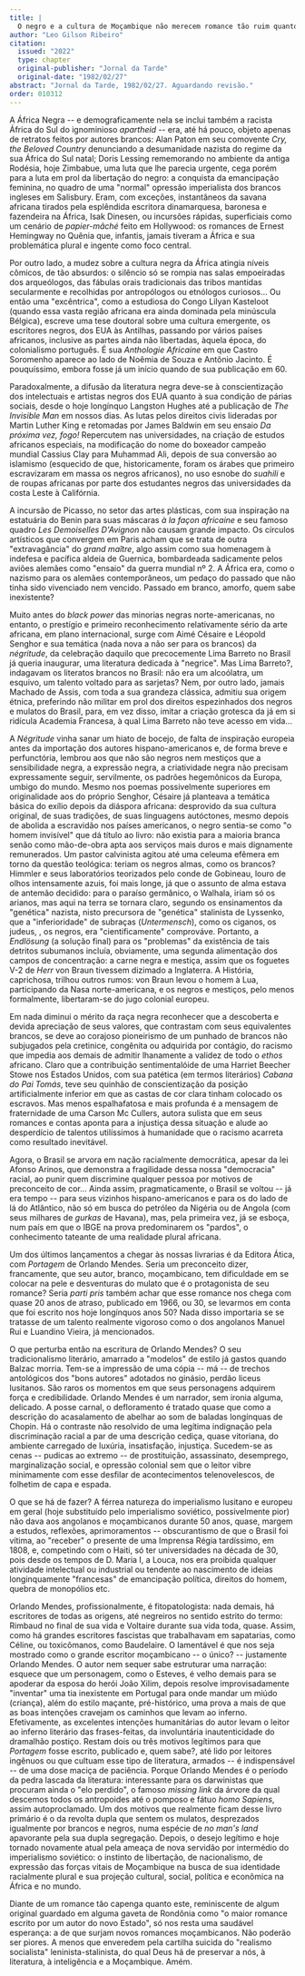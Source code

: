 ```yaml
---
title: |
  O negro e a cultura de Moçambique não merecem romance tão ruim quanto este
author: "Leo Gilson Ribeiro"
citation:
  issued: "2022"
  type: chapter
  original-publisher: "Jornal da Tarde"
  original-date: "1982/02/27"
abstract: "Jornal da Tarde, 1982/02/27. Aguardando revisão."
order: 010312
---
```


A África Negra -- e demograficamente nela se inclui também a racista África do Sul do ignominioso *apartheid* -- era, até há pouco, objeto apenas de retratos feitos por autores brancos: Alan Paton em seu comovente *Cry, the Beloved Country* denunciando a desumanidade nazista do regime da sua África do Sul natal; Doris Lessing rememorando no ambiente da antiga Rodésia, hoje Zimbabue, uma luta que lhe parecia urgente, cega porém para a luta em prol da libertação do negro: a conquista da emancipação feminina, no quadro de uma "normal" opressão imperialista dos brancos ingleses em Salisbury. Eram, com exceções, instantâneos da savana africana tirados pela esplêndida escritora dinamarquesa, baronesa e fazendeira na África, Isak Dinesen, ou incursões rápidas, superficiais como um cenário de *papier-mâché* feito em Hollywood: os romances de Ernest Hemingway no Quênia que, infantis, jamais tiveram a África e sua problemática plural e ingente como foco central.

Por outro lado, a mudez sobre a cultura negra da África atingia níveis cômicos, de tão absurdos: o silêncio só se rompia nas salas empoeiradas dos arqueólogos, das fábulas orais tradicionais das tribos mantidas secularmente e recolhidas por antropólogos ou etnólogos curiosos... Ou então uma "excêntrica", como a estudiosa do Congo Lilyan Kasteloot (quando essa vasta região africana era ainda dominada pela minúscula Bélgica), escreve uma tese doutoral sobre uma cultura emergente, os escritores negros, dos EUA às Antilhas, passando por vários países africanos, inclusive as partes ainda não libertadas, àquela época, do colonialismo português. É sua *Anthologie Africaine* em que Castro Soromenho aparece ao lado de Noêmia de Souza e Antônio Jacinto. É pouquíssimo, embora fosse já um início quando de sua publicação em 60.

Paradoxalmente, a difusão da literatura negra deve-se à conscientização dos intelectuais e artistas negros dos EUA quanto à sua condição de párias sociais, desde o hoje longínquo Langston Hughes até a publicação de *The Invisible Man* em nossos dias. As lutas pelos direitos civis lideradas por Martin Luther King e retomadas por James Baldwin em seu ensaio *Da próxima vez, fogo!* Repercutem nas universidades, na criação de estudos africanos especiais, na modificação do nome do boxeador campeão mundial Cassius Clay para Muhammad Ali, depois de sua conversão ao islamismo (esquecido de que, historicamente, foram os árabes que primeiro escravizaram em massa os negros africanos), no uso esnobe do *suahili* e de roupas africanas por parte dos estudantes negros das universidades da costa Leste à Califórnia.

A incursão de Picasso, no setor das artes plásticas, com sua inspiração na estatuária do Benin para suas máscaras *à la façon africaine* e seu famoso quadro *Les Demoiselles D'Avignon* não causam grande impacto. Os círculos artísticos que convergem em Paris acham que se trata de outra "extravagância" do *grand maître*, algo assim como sua homenagem à indefesa e pacífica aldeia de Guernica, bombardeada sadicamente pelos aviões alemães como "ensaio" da guerra mundial nº 2. A África era, como o nazismo para os alemães contemporâneos, um pedaço do passado que não tinha sido vivenciado nem vencido. Passado em branco, amorfo, quem sabe inexistente?

Muito antes do *black power* das minorias negras norte-americanas, no entanto, o prestígio e primeiro reconhecimento relativamente sério da arte africana, em plano internacional, surge com Aimé Césaire e Léopold Senghor e sua temática (nada nova a não ser para os brancos) da *négritude*, da celebração daquilo que precocemente Lima Barreto no Brasil já queria inaugurar, uma literatura dedicada à "negrice". Mas Lima Barreto?, indagavam os literatos brancos no Brasil: não era um alcoólatra, um esquivo, um talento voltado para as sarjetas? Nem, por outro lado, jamais Machado de Assis, com toda a sua grandeza clássica, admitiu sua origem étnica, preferindo não militar em prol dos direitos espezinhados dos negros e mulatos do Brasil, para, em vez disso, imitar a criação grotesca da já em si ridícula Academia Francesa, à qual Lima Barreto não teve acesso em vida...

A *Négritude* vinha sanar um hiato de bocejo, de falta de inspiração europeia antes da importação dos autores hispano-americanos e, de forma breve e perfunctória, lembrou aos que não são negros nem mestiços que a sensibilidade negra, a expressão negra, a criatividade negra não precisam expressamente seguir, servilmente, os padrões hegemônicos da Europa, umbigo do mundo. Mesmo nos poemas possivelmente superiores em originalidade aos do próprio Senghor, Césaire já planteava a temática básica do exílio depois da diáspora africana: desprovido da sua cultura original, de suas tradições, de suas linguagens autóctones, mesmo depois de abolida a escravidão nos países americanos, o negro sentia-se como "o homem invisível" que dá título ao livro: não existia para a maioria branca senão como mão-de-obra apta aos serviços mais duros e mais dignamente remunerados. Um pastor calvinista agitou até uma celeuma efêmera em torno da questão teológica: teriam os negros almas, como os brancos? Himmler e seus laboratórios teorizados pelo conde de Gobineau, louro de olhos intensamente azuis, foi mais longe, já que o assunto de alma estava de antemão decidido: para o paraíso germânico, o Walhala, iriam só os arianos, mas aqui na terra se tornara claro, segundo os ensinamentos da "genética" nazista, nisto precursora de "genética" stalinista de Lyssenko, que a "inferioridade" de subraças (*Untermensch*), como os ciganos, os judeus, , os negros, era "cientificamente" comprováve. Portanto, a *Endlösung* (a solução final) para os "problemas" da existência de tais detritos subumanos incluía, obviamente, uma segunda alimentação dos campos de concentração: a carne negra e mestiça, assim que os foguetes V-2 de *Herr* von Braun tivessem dizimado a Inglaterra. A História, caprichosa, trilhou outros rumos: von Braun levou o homem à Lua, participando da Nasa norte-americana, e os negros e mestiços, pelo menos formalmente, libertaram-se do jugo colonial europeu.

Em nada diminui o mérito da raça negra reconhecer que a descoberta e devida apreciação de seus valores, que contrastam com seus equivalentes brancos, se deve ao corajoso pioneirismo de um punhado de brancos não subjugados pela cretinice, congênita ou adquirida por contágio, do racismo que impedia aos demais de admitir lhanamente a validez de todo o *ethos* africano. Claro que a contribuição sentimentalóide de uma Harriet Beecher Stowe nos Estados Unidos, com sua patética (em termos literários) *Cabana do Pai Tomás*, teve seu quinhão de conscientização da posição artificialmente inferior em que as castas de cor clara tinham colocado os escravos. Mas menos espalhafatosa e mais profunda é a mensagem de fraternidade de uma Carson Mc Cullers, autora sulista que em seus romances e contas aponta para a injustiça dessa situação e alude ao desperdício de talentos utilíssimos à humanidade que o racismo acarreta como resultado inevitável.

Agora, o Brasil se arvora em nação racialmente democrática, apesar da lei Afonso Arinos, que demonstra a fragilidade dessa nossa "democracia" racial, ao punir quem discrimine qualquer pessoa por motivos de preconceito de cor... Ainda assim, pragmaticamente, o Brasil se voltou -- já era tempo -- para seus vizinhos hispano-americanos e para os do lado de lá do Atlântico, não só em busca do petróleo da Nigéria ou de Angola (com seus milhares de *gurkas* de Havana), mas, pela primeira vez, já se esboça, num país em que o IBGE na prova predominarem os "pardos", o conhecimento tateante de uma realidade plural africana.

Um dos últimos lançamentos a chegar às nossas livrarias é da Editora Ática, com *Portagem* de Orlando Mendes. Seria um preconceito dizer, francamente, que seu autor, branco, moçambicano, tem dificuldade em se colocar na pele e desventuras do mulato que é o protagonista de seu romance? Seria *parti pris* também achar que esse romance nos chega com quase 20 anos de atraso, publicado em 1966, ou 30, se levarmos em conta que foi escrito nos hoje longínquos anos 50? Nada disso importaria se se tratasse de um talento realmente vigoroso como o dos angolanos Manuel Rui e Luandino Vieira, já mencionados.

O que perturba então na escritura de Orlando Mendes? O seu tradicionalismo literário, amarrado a "modelos" de estilo já gastos quando Balzac morria. Tem-se a impressão de uma cópia -- má -- de trechos antológicos dos "bons autores" adotados no ginásio, perdão liceus lusitanos. São raros os momentos em que seus personagens adquirem força e credibilidade. Orlando Mendes é um narrador, sem ironia alguma, delicado. A posse carnal, o defloramento é tratado quase que como a descrição do acasalamento de abelhar ao som de baladas longínquas de Chopin. Há o contraste não resolvido de uma legítima indignação pela discriminação racial a par de uma descrição cediça, quase vitoriana, do ambiente carregado de luxúria, insatisfação, injustiça. Sucedem-se as cenas -- pudicas ao extremo -- de prostituição, assassinato, desemprego, marginalização social, e opressão colonial sem que o leitor vibre minimamente com esse desfilar de acontecimentos telenovelescos, de folhetim de capa e espada.

O que se há de fazer? A férrea natureza do imperialismo lusitano e europeu em geral (hoje substituído pelo imperialismo soviético, possivelmente pior) não dava aos angolanos e moçambicanos durante 50 anos, quase, margem a estudos, reflexões, aprimoramentos -- obscurantismo de que o Brasil foi vítima, ao "receber" o presente de uma Imprensa Régia tardíssimo, em 1808, e, competindo com o Haiti, só ter universidades na década de 30, pois desde os tempos de D. Maria I, a Louca, nos era proibida qualquer atividade intelectual ou industrial ou tendente ao nascimento de ideias longinquamente "francesas" de emancipação política, direitos do homem, quebra de monopólios etc.

Orlando Mendes, profissionalmente, é fitopatologista: nada demais, há escritores de todas as origens, até negreiros no sentido estrito do termo: Rimbaud no final de sua vida e Voltaire durante sua vida toda, quase. Assim, como há grandes escritores fascistas que trabalhavam em sapatarias, como Céline, ou toxicômanos, como Baudelaire. O lamentável é que nos seja mostrado como o grande escritor moçambicano -- o único? -- justamente Orlando Mendes. O autor nem sequer sabe estruturar uma narração: esquece que um personagem, como o Esteves, é velho demais para se apoderar da esposa do herói João Xilim, depois resolve improvisadamente "inventar" uma tia inexistente em Portugal para onde mandar um miúdo (criança), além do estilo maçante, pré-histórico, uma prova a mais de que as boas intenções cravejam os caminhos que levam ao inferno. Efetivamente, as excelentes intenções humanitárias do autor levam o leitor ao inferno literário das frases-feitas, da involuntária inautenticidade do dramalhão postiço. Restam dois ou três motivos legítimos para que *Portagem* fosse escrito, publicado e, quem sabe?, até lido por leitores ingênuos ou que cultuam esse tipo de literatura, armados -- é indispensável -- de uma dose maciça de paciência. Porque Orlando Mendes é o período da pedra lascada da literatura: interessante para os darwinistas que procuram ainda o "elo perdido", o famoso *missing link* da árvore da qual descemos todos os antropoides até o pomposo e fátuo *homo Sapiens*, assim autoproclamado. Um dos motivos que realmente ficam desse livro primário é o da revolta dupla que sentem os mulatos, desprezados igualmente por brancos e negros, numa espécie de *no man's land* apavorante pela sua dupla segregação. Depois, o desejo legítimo e hoje tornado novamente atual pela ameaça de nova servidão por intermédio do imperialismo soviético: o instinto de libertação, de nacionalismo, de expressão das forças vitais de Moçambique na busca de sua identidade racialmente plural e sua projeção cultural, social, política e econômica na África e no mundo.

Diante de um romance tão capenga quanto este, reminiscente de algum original guardado em alguma gaveta de Rondônia como "o maior romance escrito por um autor do novo Estado", só nos resta uma saudável esperança: a de que surjam novos romances moçambicanos. Não poderão ser piores. A menos que enveredem pela cartilha suicida do "realismo socialista" leninista-stalinista, do qual Deus há de preservar a nós, à literatura, à inteligência e a Moçambique. Amém.



